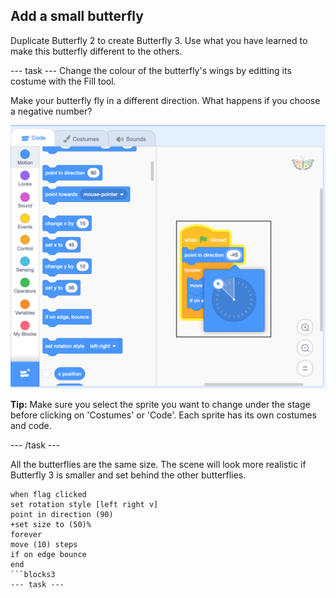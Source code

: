 ## Add a small butterfly

Duplicate Butterfly 2 to create Butterfly 3. Use what you have learned to make this butterfly different to the others. 

--- task ---
Change the colour of the butterfly's wings by editting its costume with the Fill tool.

Make your butterfly fly in a different direction. What happens if you choose a negative number?

![Butterfly 3](images/butterfly-3-example.png)

__Tip:__ Make sure you select the sprite you want to change under the stage before clicking on 'Costumes' or 'Code'. Each sprite has its own costumes and code. 

--- /task ---

All the butterflies are the same size. The scene will look more realistic if Butterfly 3 is smaller and set behind the other butterflies.

```blocks3
when flag clicked
set rotation style [left right v]
point in direction (90)
+set size to (50)%
forever
move (10) steps
if on edge bounce
end
```blocks3
--- task ---


